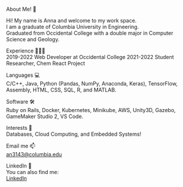 About Me! 👋<br />

Hi! My name is Anna and welcome to my work space.<br /> 
I am a graduate of Columbia University in Engineering.<br />
Graduated from Occidental College with a double major in Computer Science and Geology.<br /> 

Experience 👩🏼‍💻<br />
2019-2022 Web Developer at Occidental College
2021-2022 Student Researcher, Chem React Project

Languages 💻<br />
C/C++, Java, Python (Pandas, NumPy, Anaconda, Keras), TensorFlow, Assembly, HTML, CSS, SQL, R, and MATLAB.

Software 🛠️<br />
Ruby on Rails, Docker, Kubernetes, Minikube, AWS, Unity3D, Gazebo, GameMaker Studio 2, VS Code.

Interests 🧠<br />
Databases, Cloud Computing, and Embedded Systems! 

Email me 📫<br />
an3143@columbia.edu

LinkedIn 🔗<br />
You can also find me: <br />
[LinkedIn](https://www.linkedin.com/in/anna-nefedenkova/)
